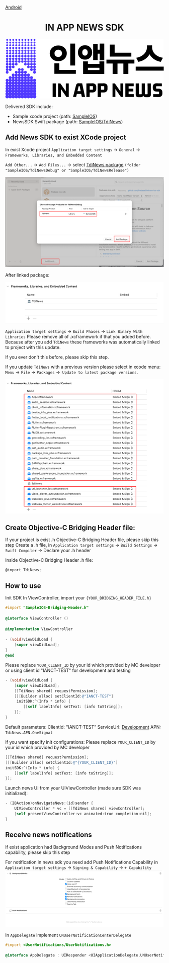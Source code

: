[Android](https://github.com/kaivumetacrew/Readme/tree/main/nsdkaos)

<div align="center">


# IN APP NEWS SDK
![logo_ko](https://raw.githubusercontent.com/kaivumetacrew/Readme/main/nsdkaos/logo_ko.png)

</div>

Delivered SDK include:

- Sample xcode project (path: [SampleIOS]())
- NewsSDK Swift package (path: [SampleIOS/TdiNews]())

## Add News SDK to exist XCode project

In exist Xcode project
`Application target settings` -> `General` -> `Frameworks, Libraries, and Embedded Content`

`Add Other...` -> `Add Files...` -> select [TdiNews package]() `(folder "SampleIOS/TdiNewsDebug" or "SampleIOS/TdiNewsRelease")`

![add_package](https://raw.githubusercontent.com/kaivumetacrew/Readme/main/nsdkios/add_package.png)

After linked package:

![embed_framework](https://raw.githubusercontent.com/kaivumetacrew/Readme/main/nsdkios/embed_framework.png)

`Application target settings` -> `Build Phases` -> `Link Binary With Libraries`
Please remove all of .xcframework if that you added before. Because after you add `TdiNews` these
frameworks was automatically linked to project with this update.

If you ever don't this before, please skip this step.

If you update `TdiNews` with a previous version please select in xcode menu:
`Menu` -> `File` -> `Packages` ->` Update to latest package versions`.

![remove_framework](https://raw.githubusercontent.com/kaivumetacrew/Readme/main/nsdkios/remove_framework.png)


## Create Objective-C Bridging Header file:
If your project is exist .h Objective-C Bridging Header file, please skip this step
Create a .h file, in `Application target settings` -> `Build Settings` -> `Swift Compiler` -> Declare your .h header

Inside Objective-C Bridging Header .h file:
```objectivec
@import TdiNews;
```

## How to use

Init SDK
In ViewController, import your `{YOUR_BRIDGING_HEADER_FILE.h}`
```objectivec
#import "SampleIOS-Bridging-Header.h"

@interface ViewController ()

@implementation ViewController

- (void)viewDidLoad {
    [super viewDidLoad];
}
@end
```

Please replace `YOUR_CLIENT_ID` by your id which provided by MC developer
or using client id "IANCT-TEST" for development and testing
```objectivec
- (void)viewDidLoad {
    [super viewDidLoad];
    [[TdiNews shared] requestPermission];
    [[[Builder alloc] setClientId:@"IANCT-TEST"]
     initSDK:^(Info * info) {
        [[self labelInfo] setText: [info toString]];
    }];
}
```

Default parameters:
ClientId: "IANCT-TEST"
ServiceUrl: [Development](https://api.inappnews.net)
APN: `TdiNews.APN.OneSignal`

If you want specify init configurations:
Please replace `YOUR_CLIENT_ID` by your id which provided by MC developer
```objectivec
[[TdiNews shared] requestPermission];
[[[Builder alloc] setClientId:@"{YOUR_CLIENT_ID}"]
initSDK:^(Info * info) {
    [[self labelInfo] setText: [info toString]];
}];
```

Launch news UI from your UIViewController (made sure SDK was initialized):
```objectivec
- (IBAction)onNavigateNews:(id)sender {
    UIViewController * vc = [[TdiNews shared] viewController];
    [self presentViewController:vc animated:true completion:nil];
}
```

## Receive news notifications
If exist application had Background Modes and Push Notifications capability, please skip this step

For notification in news sdk you need add Push Notifications Capability
in `Application target settings` -> `Signing & Capability` -> `+ Capability`
![push_notifications](https://raw.githubusercontent.com/kaivumetacrew/Readme/main/nsdkios/push_notifications.png)

In `AppDelegate` implement `UNUserNotificationCenterDelegate` 
```objectivec
#import <UserNotifications/UserNotifications.h>

@interface AppDelegate : UIResponder <UIApplicationDelegate,UNUserNotificationCenterDelegate>
```

